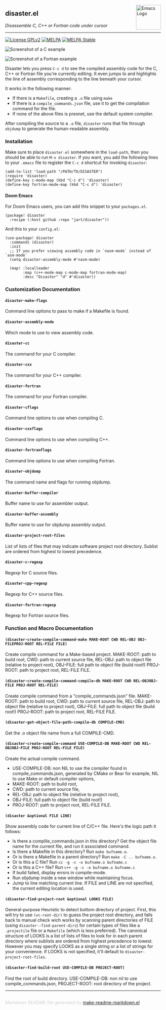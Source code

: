 <a href="https://github.com/jart/disaster"><img src="https://www.gnu.org/software/emacs/images/emacs.png" alt="Emacs Logo" width="80" height="80" align="right"></a>
## disaster.el
*Disassemble C, C++ or Fortran code under cursor*

---
[![License GPLv2](https://img.shields.io/badge/license-GPL_v2-green.svg)](http://www.gnu.org/licenses/gpl-2.0.html)
[![MELPA](http://melpa.org/packages/disaster-badge.svg)](http://melpa.org/#/disaster)
[![MELPA Stable](http://stable.melpa.org/packages/disaster-badge.svg)](http://stable.melpa.org/#/disaster)

![Screenshot of a C example](screenshot-c.png)

![Screenshot of a Fortran example](screenshot-fortran.png)

Disaster lets you press `C-c d` to see the compiled assembly code for the
C, C++ or Fortran file you're currently editing. It even jumps to and
highlights the line of assembly corresponding to the line beneath your cursor.

It works in the following manner:

- If there is a `Makefile`, creating a `.o` file using `make`
- If there is a `compile_commands.json` file, use it to get the compilation
  command for the file.
- If none of the above files is presnet, use the default system compiler.

After compiling the source to a `.o` file, `disaster` runs that file through
`objdump` to generate the human-readable assembly.

### Installation


Make sure to place `disaster.el` somewhere in the `load-path`, then you should
be able to run `M-x disaster`. If you want, you add the following lines to
your `.emacs` file to register the `C-c d` shortcut for invoking `disaster`:

```elisp
(add-to-list 'load-path "/PATH/TO/DISASTER")
(require 'disaster)
(define-key c-mode-map (kbd "C-c d") 'disaster)
(define-key fortran-mode-map (kbd "C-c d") 'disaster)
```

#### Doom Emacs

For Doom Emacs users, you can add this snippet to your `packages.el`.

```elisp
(package! disaster
  :recipe (:host github :repo "jart/disaster"))
```

And this to your `config.el`:

```elisp
(use-package! disaster
  :commands (disaster)
  :init
  ;; If you prefer viewing assembly code in `nasm-mode` instead of `asm-mode`
  (setq disaster-assembly-mode #'nasm-mode)

  (map! :localleader
        :map (c++-mode-map c-mode-map fortran-mode-map)
        :desc "Disaster" "d" #'disaster))
```



### Customization Documentation

#### `disaster-make-flags`

Command line options to pass to make if a Makefile is found.

#### `disaster-assembly-mode`

Which mode to use to view assembly code.

#### `disaster-cc`

The command for your C compiler.

#### `disaster-cxx`

The command for your C++ compiler.

#### `disaster-fortran`

The command for your Fortran compiler.

#### `disaster-cflags`

Command line options to use when compiling C.

#### `disaster-cxxflags`

Command line options to use when compiling C++.

#### `disaster-fortranflags`

Command line options to use when compiling Fortran.

#### `disaster-objdump`

The command name and flags for running objdump.

#### `disaster-buffer-compiler`

Buffer name to use for assembler output.

#### `disaster-buffer-assembly`

Buffer name to use for objdump assembly output.

#### `disaster-project-root-files`

List of lists of files that may indicate software project root directory.
Sublist are ordered from highest to lowest precedence.

#### `disaster-c-regexp`

Regexp for C source files.

#### `disaster-cpp-regexp`

Regexp for C++ source files.

#### `disaster-fortran-regexp`

Regexp for Fortran source files.

### Function and Macro Documentation

#### `(disaster-create-compile-command-make MAKE-ROOT CWD REL-OBJ OBJ-FILEPROJ-ROOT REL-FILE FILE)`

Create compile command for a Make-based project.
MAKE-ROOT: path to build root,
CWD: path to current source file,
REL-OBJ: path to object file (relative to project root),
OBJ-FILE: full path to object file (build root!)
PROJ-ROOT: path to project root, REL-FILE FILE.

#### `(disaster-create-compile-command-compile-db MAKE-ROOT CWD REL-OBJOBJ-FILE PROJ-ROOT REL-FILE)`

Create compile command from a "compile_commands.json" file.
MAKE-ROOT: path to build root,
CWD: path to current source file,
REL-OBJ: path to object file (relative to project root),
OBJ-FILE: full path to object file (build root!)
PROJ-ROOT: path to project root, REL-FILE FILE.

#### `(disaster-get-object-file-path-compile-db COMPILE-CMD)`

Get the .o object file name from a full COMPILE-CMD.

#### `(disaster-create-compile-command USE-COMPILE-DB MAKE-ROOT CWD REL-OBJOBJ-FILE PROJ-ROOT REL-FILE FILE)`

Create the actual compile command.
- USE-COMPILE-DB: non NIL to use the compiler found in compile_commands.json,
generated by CMake or Bear for example, NIL to use Make or default compiler
options,
- MAKE-ROOT: path to build root,
- CWD: path to current source file,
- REL-OBJ: path to object file (relative to project root),
- OBJ-FILE: full path to object file (build root!)
- PROJ-ROOT: path to project root, REL-FILE FILE.

#### `(disaster &optional FILE LINE)`

Show assembly code for current line of C/C++ file.
Here's the logic path it follows:
- Is there a complile_commands.json in this directory? Get the object file
  name for the current file, and run it associated command.
- Is there a Makefile in this directory? Run `make bufname.o`.
- Or is there a Makefile in a parent directory? Run `make -C .. bufname.o`.
- Or is this a C file? Run `cc -g -c -o bufname.o bufname.c`
- Or is this a C++ file? Run `c++ -g -c -o bufname.o bufname.c`
- If build failed, display errors in compile-mode.
- Run objdump inside a new window while maintaining focus.
- Jump to line matching current line.
If FILE and LINE are not specified, the current editing location
is used.

#### `(disaster-find-project-root &optional LOOKS FILE)`

General-purpose Heuristic to detect bottom directory of project.
First, this will try to use `(vc-root-dir)` to guess the project
root directory, and falls back to manual check wich works by scanning
parent directories of FILE (using `disaster--find-parent-dirs`) for certain
types of files like a `.projectile` file or a `Makefile` (which is less
preferred).
The canonical structure of LOOKS is a list of lists of files
to look for in each parent directory where sublists are ordered
from highest precedence to lowest.  However you may specify
LOOKS as a single string or a list of strings for your
convenience. If LOOKS is not specified, it'll default to
`disaster-project-root-files`.

#### `(disaster-find-build-root USE-COMPILE-DB PROJECT-ROOT)`

Find the root of build directory.
USE-COMPILE-DB: non nil to use compile_commands.json,
PROJECT-ROOT: root directory of the project.

-----
<div style="padding-top:15px;color: #d0d0d0;">
Markdown README file generated by
<a href="https://github.com/mgalgs/make-readme-markdown">make-readme-markdown.el</a>
</div>
